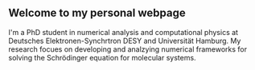 ## Welcome to my personal webpage

I'm a PhD student in numerical analysis and computational physics at Deutsches Elektronen-Synchrtron DESY and Universität Hamburg. My research focues on developing and analzying numerical frameworks for solving the Schrödinger equation for molecular systems. 
